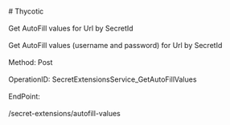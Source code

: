 <br>#     Thycotic</br>
<br>Get AutoFill values for Url by SecretId</br>
<br>Get AutoFill values (username and password) for Url by SecretId</br>
<br>Method: Post</br>
<br>OperationID: SecretExtensionsService_GetAutoFillValues</br>
<br>EndPoint:</br>
<br>/secret-extensions/autofill-values</br>
